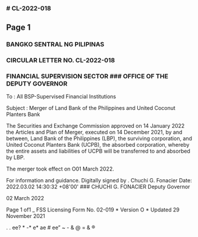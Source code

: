### # CL-2022-018

## Page 1

### BANGKO SENTRAL NG PILIPINAS

### CIRCULAR LETTER NO. CL-2022-018

### FINANCIAL SUPERVISION SECTOR ### OFFICE OF THE DEPUTY GOVERNOR

To : All BSP-Supervised Financial Institutions

Subject : Merger of Land Bank of the Philippines and United Coconut Planters Bank

The Securities and Exchange Commission approved on 14 January 2022 the Articles and Plan of Merger, executed on 14 December 2021, by and between, Land Bank of the Philippines (LBP), the surviving corporation, and United Coconut Planters Bank (UCPB), the absorbed corporation, whereby the entire assets and liabilities of UCPB will be transferred to and absorbed by LBP.

The merger took effect on O01 March 2022.

For information and guidance. Digitally signed by . Chuchi G. Fonacier Date: 2022.03.02 14:30:32 +08'00' ### CHUCHI G. FONACIER Deputy Governor

02 March 2022

Page 1 of1 _ FSS Licensing Form No. 02-019 * Version O * Updated 29 November 2021

. . ee? * -* e* ae # ee” ~ - & @ = & ® 